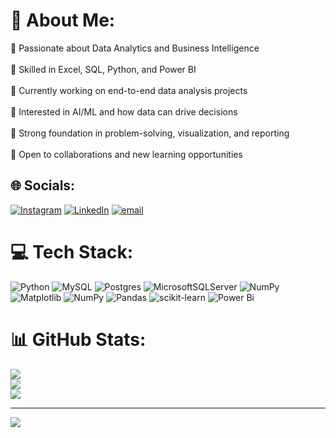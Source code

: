 # 💫 About Me:
🔹 Passionate about Data Analytics and Business Intelligence<br><br>🔹 Skilled in Excel, SQL, Python, and Power BI<br><br>🔹 Currently working on end-to-end data analysis projects<br><br>🔹 Interested in AI/ML and how data can drive decisions<br><br>🔹 Strong foundation in problem-solving, visualization, and reporting<br><br>🔹 Open to collaborations and new learning opportunities


## 🌐 Socials:
[![Instagram](https://img.shields.io/badge/Instagram-%23E4405F.svg?logo=Instagram&logoColor=white)](https://instagram.com/_knishq_ ) [![LinkedIn](https://img.shields.io/badge/LinkedIn-%230077B5.svg?logo=linkedin&logoColor=white)](https://linkedin.com/in/https://www.linkedin.com/in/kanishk-mehra-35aa6b26a/) [![email](https://img.shields.io/badge/Email-D14836?logo=gmail&logoColor=white)](mailto:kanishkmehra9871@gmail.com) 

# 💻 Tech Stack:
![Python](https://img.shields.io/badge/python-3670A0?style=for-the-badge&logo=python&logoColor=ffdd54) ![MySQL](https://img.shields.io/badge/mysql-4479A1.svg?style=for-the-badge&logo=mysql&logoColor=white) ![Postgres](https://img.shields.io/badge/postgres-%23316192.svg?style=for-the-badge&logo=postgresql&logoColor=white) ![MicrosoftSQLServer](https://img.shields.io/badge/Microsoft%20SQL%20Server-CC2927?style=for-the-badge&logo=microsoft%20sql%20server&logoColor=white) ![NumPy](https://img.shields.io/badge/numpy-%23013243.svg?style=for-the-badge&logo=numpy&logoColor=white) ![Matplotlib](https://img.shields.io/badge/Matplotlib-%23ffffff.svg?style=for-the-badge&logo=Matplotlib&logoColor=black) ![NumPy](https://img.shields.io/badge/numpy-%23013243.svg?style=for-the-badge&logo=numpy&logoColor=white) ![Pandas](https://img.shields.io/badge/pandas-%23150458.svg?style=for-the-badge&logo=pandas&logoColor=white) ![scikit-learn](https://img.shields.io/badge/scikit--learn-%23F7931E.svg?style=for-the-badge&logo=scikit-learn&logoColor=white) ![Power Bi](https://img.shields.io/badge/power_bi-F2C811?style=for-the-badge&logo=powerbi&logoColor=black)
# 📊 GitHub Stats:
![](https://github-readme-stats.vercel.app/api?username=kanishkmehra&theme=dark&hide_border=false&include_all_commits=false&count_private=false)<br/>
![](https://nirzak-streak-stats.vercel.app/?user=kanishkmehra&theme=dark&hide_border=false)<br/>
![](https://github-readme-stats.vercel.app/api/top-langs/?username=kanishkmehra&theme=dark&hide_border=false&include_all_commits=false&count_private=false&layout=compact)

---
[![](https://visitcount.itsvg.in/api?id=kanishkmehra&icon=0&color=0)](https://visitcount.itsvg.in)

<!-- Proudly created with GPRM ( https://gprm.itsvg.in ) -->
